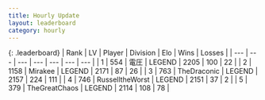 ```yaml
---
title: Hourly Update
layout: leaderboard
category: hourly
---
```


{: .leaderboard}
| Rank | LV | Player | Division | Elo | Wins | Losses |
| --- | --- | --- | --- | --- | --- | --- |
| <span data-change="0">1</span> | 554 | <span title="ID: 407707">電圧</span> | LEGEND | <span data-change="0">2205</span> | <span data-change="0">100</span> | <span data-change="0">22</span> |
| <span data-change="0">2</span> | 1158 | <span title="ID: 416373">Mirakee</span> | LEGEND | <span data-change="0">2171</span> | <span data-change="0">87</span> | <span data-change="0">26</span> |
| <span data-change="0">3</span> | 763 | <span title="ID: 544310">TheDraconic</span> | LEGEND | <span data-change="0">2157</span> | <span data-change="0">224</span> | <span data-change="0">111</span> |
| <span data-change="0">4</span> | 746 | <span title="ID: 388751">RusselltheWorst</span> | LEGEND | <span data-change="0">2151</span> | <span data-change="0">37</span> | <span data-change="0">2</span> |
| <span data-change="1">5</span> | 379 | <span title="ID: 154728">TheGreatChaos</span> | LEGEND | <span data-change="0">2114</span> | <span data-change="0">108</span> | <span data-change="0">78</span> |